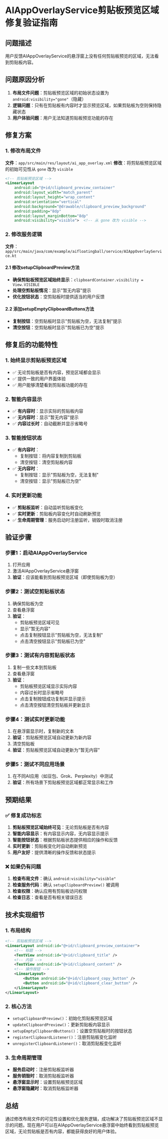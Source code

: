 # AIAppOverlayService剪贴板预览区域修复验证指南

## 问题描述
用户反馈AIAppOverlayService的悬浮窗上没有任何剪贴板预览的区域，无法看到剪贴板内容。

## 问题原因分析
1. **布局文件问题**：剪贴板预览区域的初始状态设置为 `android:visibility="gone"`（隐藏）
2. **逻辑问题**：只有在剪贴板有内容时才显示预览区域，如果剪贴板为空则保持隐藏状态
3. **用户体验问题**：用户无法知道剪贴板预览功能的存在

## 修复方案

### 1. 修改布局文件
**文件**：`app/src/main/res/layout/ai_app_overlay.xml`
**修改**：将剪贴板预览区域的初始可见性从 `gone` 改为 `visible`

```xml
<!-- 剪贴板预览区域 -->
<LinearLayout
    android:id="@+id/clipboard_preview_container"
    android:layout_width="match_parent"
    android:layout_height="wrap_content"
    android:orientation="vertical"
    android:background="@drawable/clipboard_preview_background"
    android:padding="8dp"
    android:layout_marginBottom="8dp"
    android:visibility="visible">  <!-- 从 gone 改为 visible -->
```

### 2. 修改服务逻辑
**文件**：`app/src/main/java/com/example/aifloatingball/service/AIAppOverlayService.kt`

#### 2.1 修改setupClipboardPreview方法
- **确保剪贴板预览区域始终显示**：`clipboardContainer.visibility = View.VISIBLE`
- **处理空剪贴板情况**：显示"暂无内容"提示
- **优化按钮状态**：空剪贴板时提供适当的用户反馈

#### 2.2 添加setupEmptyClipboardButtons方法
- **复制按钮**：空剪贴板时显示"剪贴板为空，无法复制"提示
- **清空按钮**：空剪贴板时显示"剪贴板已为空"提示

## 修复后的功能特性

### 1. 始终显示剪贴板预览区域
- ✅ 无论剪贴板是否有内容，预览区域都会显示
- ✅ 提供一致的用户界面体验
- ✅ 用户能够清楚看到剪贴板功能的存在

### 2. 智能内容显示
- ✅ **有内容时**：显示实际的剪贴板内容
- ✅ **无内容时**：显示"暂无内容"提示
- ✅ **内容过长时**：自动截断并显示省略号

### 3. 智能按钮状态
- ✅ **有内容时**：
  - 复制按钮：将内容复制到剪贴板
  - 清空按钮：清空剪贴板内容
- ✅ **无内容时**：
  - 复制按钮：显示"剪贴板为空，无法复制"
  - 清空按钮：显示"剪贴板已为空"

### 4. 实时更新功能
- ✅ **剪贴板监听**：自动监听剪贴板变化
- ✅ **实时更新**：剪贴板内容变化时自动刷新预览
- ✅ **生命周期管理**：服务启动时注册监听，销毁时取消注册

## 验证步骤

### 步骤1：启动AIAppOverlayService
1. 打开应用
2. 激活AIAppOverlayService悬浮窗
3. **验证**：应该能看到剪贴板预览区域（即使剪贴板为空）

### 步骤2：测试空剪贴板状态
1. 确保剪贴板为空
2. 查看悬浮窗
3. **验证**：
   - 剪贴板预览区域可见
   - 显示"暂无内容"
   - 点击复制按钮显示"剪贴板为空，无法复制"
   - 点击清空按钮显示"剪贴板已为空"

### 步骤3：测试有内容剪贴板状态
1. 复制一些文本到剪贴板
2. 查看悬浮窗
3. **验证**：
   - 剪贴板预览区域显示实际内容
   - 内容过长时显示省略号
   - 点击复制按钮成功复制并显示提示
   - 点击清空按钮清空剪贴板并更新显示

### 步骤4：测试实时更新功能
1. 在悬浮窗显示时，复制新的文本
2. **验证**：剪贴板预览区域自动更新为新内容
3. 清空剪贴板
4. **验证**：剪贴板预览区域自动更新为"暂无内容"

### 步骤5：测试不同应用场景
1. 在不同AI应用（如豆包、Grok、Perplexity）中测试
2. **验证**：所有场景下剪贴板预览区域都正常显示和工作

## 预期结果

### ✅ 修复成功标志
1. **剪贴板预览区域始终可见**：无论剪贴板是否有内容
2. **智能内容显示**：有内容显示内容，无内容显示提示
3. **智能按钮状态**：根据剪贴板状态提供相应的操作和反馈
4. **实时更新**：剪贴板变化时自动刷新预览
5. **用户友好**：提供清晰的操作反馈和状态提示

### ❌ 如果仍有问题
1. **检查布局文件**：确认 `android:visibility="visible"`
2. **检查服务代码**：确认 `setupClipboardPreview()` 被调用
3. **检查权限**：确认应用有剪贴板访问权限
4. **检查日志**：查看是否有相关错误日志

## 技术实现细节

### 1. 布局结构
```xml
<!-- 剪贴板预览区域 -->
<LinearLayout android:id="@+id/clipboard_preview_container">
    <!-- 标题 -->
    <TextView android:id="@+id/clipboard_title" />
    <!-- 内容 -->
    <TextView android:id="@+id/clipboard_content" />
    <!-- 操作按钮 -->
    <LinearLayout>
        <Button android:id="@+id/clipboard_copy_button" />
        <Button android:id="@+id/clipboard_clear_button" />
    </LinearLayout>
</LinearLayout>
```

### 2. 核心方法
- `setupClipboardPreview()`：初始化剪贴板预览区域
- `updateClipboardPreview()`：更新剪贴板内容显示
- `setupEmptyClipboardButtons()`：设置空剪贴板时的按钮状态
- `registerClipboardListener()`：注册剪贴板变化监听
- `unregisterClipboardListener()`：取消剪贴板变化监听

### 3. 生命周期管理
- **服务启动时**：注册剪贴板监听器
- **服务销毁时**：取消剪贴板监听器
- **悬浮窗显示时**：设置剪贴板预览区域
- **悬浮窗隐藏时**：取消剪贴板监听器

## 总结
通过修改布局文件的可见性设置和优化服务逻辑，成功解决了剪贴板预览区域不显示的问题。现在用户可以在AIAppOverlayService悬浮窗中始终看到剪贴板预览区域，无论剪贴板是否有内容，都能获得良好的用户体验。

